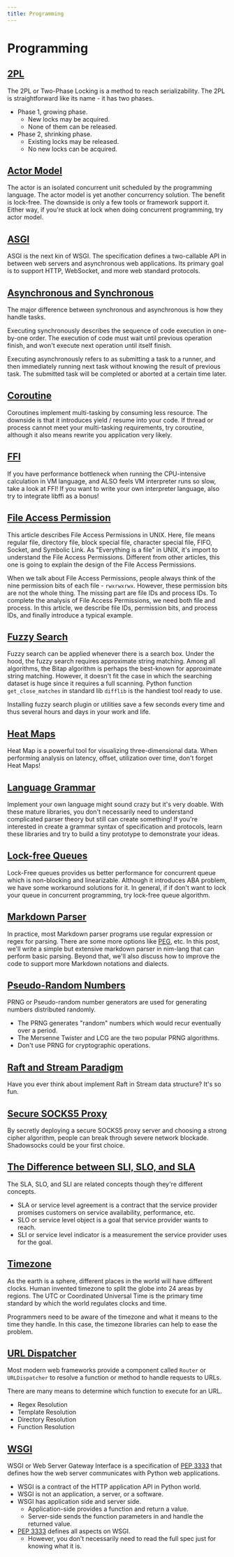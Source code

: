 ```yaml
---
title: Programming
---
```


# Programming

## [2PL](/concepts/2PL.html)

The 2PL or Two-Phase Locking is a method to reach serializability.
The 2PL is straightforward like its name - it has two phases.

* Phase 1, growing phase.
    * New locks may be acquired.
    * None of them can be released.
* Phase 2, shrinking phase.
    * Existing locks may be released.
    * No new locks can be acquired.

## [Actor Model](/concepts/actor-model.html)

The actor is an isolated concurrent unit scheduled by the programming language.  The actor model is yet another concurrency solution. The benefit is lock-free. The downside is only a few tools or framework support it. Either way, if you're stuck at lock when doing concurrent programming, try actor model.

## [ASGI](/concepts/asgi.html)

ASGI is the next kin of WSGI. The specification defines a two-callable API in between web servers and asynchronous web applications. Its primary goal is to support HTTP, WebSocket, and more web standard protocols.

## [Asynchronous and Synchronous](/concepts/async-and-sync.html)

The major difference between synchronous and asynchronous is how they handle tasks.

Executing synchronously describes the sequence of code execution in one-by-one order. The execution of code must wait until previous operation finish, and won't execute next operation until itself finish.

Executing asynchronously refers to as submitting a task to a runner, and then immediately running next task without knowing the result of previous task. The submitted task will be completed or aborted at a certain time later.

## [Coroutine](/concepts/coroutine.html)

Coroutines implement multi-tasking by consuming less resource. The downside is that it introduces yield / resume into your code. If thread or process cannot meet your multi-tasking requirements, try coroutine, although it also means rewrite you application very likely.

## [FFI](/ffi.html)

If you have performance bottleneck when running the CPU-intensive calculation in VM language, and ALSO feels VM interpreter runs so slow, take a look at FFI! If you want to write your own interpreter language, also try to integrate libffi as a bonus!

## [File Access Permission](/file-access-permission.md)

This article describes File Access Permissions in UNIX. Here, file means regular file, directory file, block special file, character special file, FIFO, Socket, and Symbolic Link. As "Everything is a file" in UNIX, it's import to understand the File Access Permissions. Different from other articles, this one is going to explain the design of the File Access Permissions.

When we talk about File Access Permissions, people always think of the nine permission bits of each file - `rwxrwxrwx`. However, these permission bits are not the whole thing. The missing part are file IDs and process IDs. To complete the analysis of File Access Permissions,  we need both file and process. In this article, we describe file IDs, permission bits, and process IDs, and finally introduce a typical example.

## [Fuzzy Search](/fuzzy-search.html)

Fuzzy search can be applied whenever there is a search box. Under the hood, the fuzzy
search requires approximate string matching. Among all algorithms, the Bitap algorithm
is perhaps the best-known for approximate string matching.  However, it doesn't
fit the case in which the searching dataset is huge since it requires a full scanning.
Python function `get_close_matches` in standard lib `difflib` is the handiest tool
ready to use.

Installing fuzzy search plugin or utilities save a few seconds every time and thus several
hours and days in your work and life.

## [Heat Maps](/concepts/heatmap.html)

Heat Map is a powerful tool for visualizing three-dimensional data. When performing analysis on latency, offset, utilization over time, don't forget Heat Maps!

## [Language Grammar](/language-grammar.html)

Implement your own language might sound crazy but it's very doable. With these mature libraries, you don't necessarily need to understand complicated parser theory but still can create something! If you're interested in create a grammar syntax of specification and protocols, learn these libraries and try to build a tiny prototype to demonstrate your ideas.

## [Lock-free Queues](/lock-free-queues.html)

Lock-Free queues provides us better performance for concurrent queue which is non-blocking and linearizable. Although it introduces ABA problem, we have some workaround solutions for it. In general, if if don't want to lock your queue in concurrent programming, try lock-free queue algorithm.

## [Markdown Parser](/markdown-parser.html)

In practice, most Markdown parser programs use regular expression or regex for parsing. There are some more options like [PEG](https://github.com/jgm/peg-markdown), etc. In this post, we'll write a simple but extensive markdown parser in nim-lang that can perform basic parsing. Beyond that, we'll also discuss how to improve the code to support more Markdown notations and dialects.

## [Pseudo-Random Numbers](/pseudo-random-numbers.html)

PRNG or Pseudo-random number generators are used for generating numbers distributed randomly.

* The PRNG generates "random" numbers which would recur eventually over a period.
* The Mersenne Twister and LCG are the two popular PRNG algorithms.
* Don't use PRNG for cryptographic operations.

## [Raft and Stream Paradigm](/raft-and-stream-paradigm.html)

Have you ever think about implement Raft in Stream data structure? It's so fun.

## [Secure SOCKS5 Proxy](/secure-socks5-proxy.html)

By secretly deploying a secure SOCKS5 proxy server and choosing a strong cipher algorithm, people can break through severe network blockade. Shadowsocks could be your first choice.

## [The Difference between SLI, SLO, and SLA](/the-difference-between-sli-slo-and-sla.html)

The SLA, SLO, and SLI are related concepts though they're different concepts.

* SLA or service level agreement is a contract that the service provider promises customers on service availability, performance, etc.
* SLO or service level object is a goal that service provider wants to reach.
* SLI or service level indicator is a measurement the service provider uses for the goal.

## [Timezone](/concepts/timezone.html)

As the earth is a sphere, different places in the world will have different clocks. Human invented timezone to split the globe into 24 areas by regions. The UTC or Coordinated Universal Time is the primary time standard by which the world regulates clocks and time.

Programmers need to be aware of the timezone and what it means to the time they handle. In this case, the timezone libraries can help to ease the problem.

## [URL Dispatcher](/concepts/url-dispatcher.html)

Most modern web frameworks provide a component called `Router` or `URLDispatcher` to resolve a function or method to handle requests to URLs.

There are many means to determine which function to execute for an URL.

* Regex Resolution
* Template Resolution
* Directory Resolution
* Function Resolution

## [WSGI](/concepts/wsgi.html)

WSGI or Web Server Gateway Interface is a specification of [PEP 3333] that defines how the web server communicates with Python web applications.

* WSGI is a contract of the HTTP application API in Python world.
* WSGI is not an application, a server, or a software.
* WSGI has application side and server side.
    * Application-side provides a function and return a value.
    * Server-side sends the function parameters in and handle the returned value.
* [PEP 3333] defines all aspects on WSGI.
    * However, you don't necessarily need to read the full spec just for knowing what it is.

[PEP 3333]: https://www.python.org/dev/peps/pep-3333
